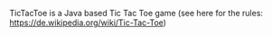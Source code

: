 TicTacToe is a Java based Tic Tac Toe game (see here for the rules:
https://de.wikipedia.org/wiki/Tic-Tac-Toe)